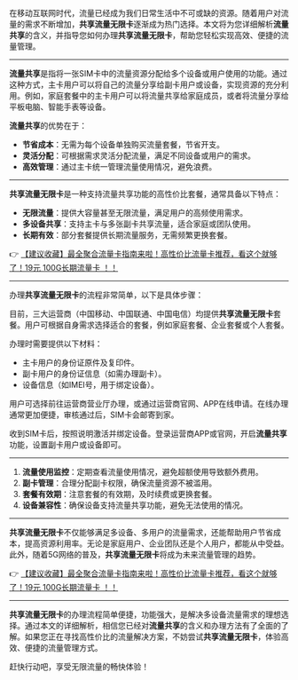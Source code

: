 
在移动互联网时代，流量已经成为我们日常生活中不可或缺的资源。随着用户对流量的需求不断增加，**共享流量无限卡**逐渐成为热门选择。本文将为您详细解析**流量共享**的含义，并指导您如何办理**共享流量无限卡**，帮助您轻松实现高效、便捷的流量管理。

---


**流量共享**是指将一张SIM卡中的流量资源分配给多个设备或用户使用的功能。通过这种方式，主卡用户可以将自己的流量分享给副卡用户或设备，实现资源的充分利用。例如，家庭套餐中的主卡用户可以将流量共享给家庭成员，或者将流量分享给平板电脑、智能手表等设备。

**流量共享**的优势在于：
- **节省成本**：无需为每个设备单独购买流量套餐，节省开支。
- **灵活分配**：可根据需求灵活分配流量，满足不同设备或用户的需求。
- **高效管理**：通过主卡统一管理流量使用情况，避免浪费。

---


**共享流量无限卡**是一种支持流量共享功能的高性价比套餐，通常具备以下特点：
- **无限流量**：提供大容量甚至无限流量，满足用户的高频使用需求。
- **多设备共享**：支持主卡与多张副卡共享流量，适合家庭或团队使用。
- **长期有效**：部分套餐提供长期流量服务，无需频繁更换套餐。

👉 [【建议收藏】最全聚合流量卡指南来啦！高性价比流量卡推荐，看这个就够了！19元 100G长期流量卡 ！！](https://bit.ly/Liuliangka)

---


办理**共享流量无限卡**的流程非常简单，以下是具体步骤：

目前，三大运营商（中国移动、中国联通、中国电信）均提供**共享流量无限卡**套餐。用户可根据自身需求选择适合的套餐，例如家庭套餐、企业套餐或个人套餐。

办理时需要提供以下材料：
- 主卡用户的身份证原件及复印件。
- 副卡用户的身份证信息（如需办理副卡）。
- 设备信息（如IMEI号，用于绑定设备）。

用户可选择前往运营商营业厅办理，或通过运营商官网、APP在线申请。在线办理通常更加便捷，审核通过后，SIM卡会邮寄到家。

收到SIM卡后，按照说明激活并绑定设备。登录运营商APP或官网，开启**流量共享**功能，设置副卡用户或设备即可。

---


1. **流量使用监控**：定期查看流量使用情况，避免超额使用导致额外费用。
2. **副卡管理**：合理分配副卡权限，确保流量资源不被滥用。
3. **套餐有效期**：注意套餐的有效期，及时续费或更换套餐。
4. **设备兼容性**：确保设备支持流量共享功能，避免无法使用的情况。

---


**共享流量无限卡**不仅能够满足多设备、多用户的流量需求，还能帮助用户节省成本，提高资源利用率。无论是家庭用户、企业团队还是个人用户，都能从中受益。此外，随着5G网络的普及，**共享流量无限卡**将成为未来流量管理的趋势。

👉 [【建议收藏】最全聚合流量卡指南来啦！高性价比流量卡推荐，看这个就够了！19元 100G长期流量卡 ！！](https://bit.ly/Liuliangka)

---


**共享流量无限卡**的办理流程简单便捷，功能强大，是解决多设备流量需求的理想选择。通过本文的详细解析，相信您已经对**流量共享**的含义和办理方法有了全面的了解。如果您正在寻找高性价比的流量解决方案，不妨尝试**共享流量无限卡**，体验高效、便捷的流量管理方式。

赶快行动吧，享受无限流量的畅快体验！
